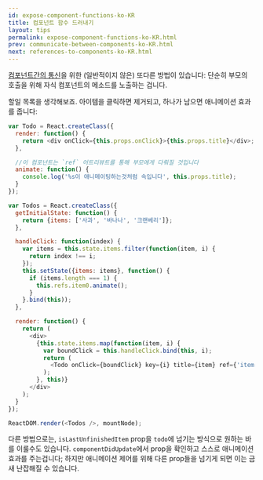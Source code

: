 ```yaml
---
id: expose-component-functions-ko-KR
title: 컴포넌트 함수 드러내기
layout: tips
permalink: expose-component-functions-ko-KR.html
prev: communicate-between-components-ko-KR.html
next: references-to-components-ko-KR.html
---
```


[컴포넌트간의 통신](/react/tips/communicate-between-components-ko-KR.html)을 위한 (일반적이지 않은) 또다른 방법이 있습니다: 단순히 부모의 호출을 위해 자식 컴포넌트의 메소드를 노출하는 겁니다. 

할일 목록을 생각해보죠. 아이템을 클릭하면 제거되고, 하나가 남으면 애니메이션 효과를 줍니다:

```js
var Todo = React.createClass({
  render: function() {
    return <div onClick={this.props.onClick}>{this.props.title}</div>;
  },

  //이 컴포넌트는 `ref` 어트리뷰트를 통해 부모에게 다뤄질 것입니다
  animate: function() {
    console.log('%s이 애니메이팅하는것처럼 속입니다', this.props.title);
  }
});

var Todos = React.createClass({
  getInitialState: function() {
    return {items: ['사과', '바나나', '크랜베리']};
  },

  handleClick: function(index) {
    var items = this.state.items.filter(function(item, i) {
      return index !== i;
    });
    this.setState({items: items}, function() {
      if (items.length === 1) {
        this.refs.item0.animate();
      }
    }.bind(this));
  },

  render: function() {
    return (
      <div>
        {this.state.items.map(function(item, i) {
          var boundClick = this.handleClick.bind(this, i);
          return (
            <Todo onClick={boundClick} key={i} title={item} ref={'item' + i} />
          );
        }, this)}
      </div>
    );
  }
});

ReactDOM.render(<Todos />, mountNode);
```

다른 방법으로는, `isLastUnfinishedItem` prop을 `todo`에 넘기는 방식으로 원하는 바를 이룰수도 있습니다. `componentDidUpdate`에서 prop을 확인하고 스스로 애니메이션 효과를 주는겁니다; 하지만 애니메이션 제어를 위해 다른 prop들을 넘기게 되면 이는 금새 난잡해질 수 있습니다.
